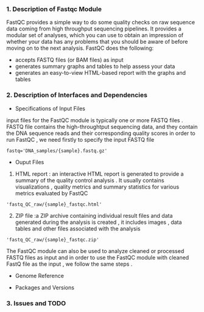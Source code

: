 ### 1. Description of Fastqc Module
FastQC provides a simple way to do some quality checks on raw sequence data coming from high throughput sequencing pipelines. It provides a modular set of analyses, which you can use to obtain an impression of whether your data has any problems that you should be aware of before moving on to the next analysis.
FastQC does the following:
- accepts FASTQ files (or BAM files) as input
- generates summary graphs and tables to help assess your data
- generates an easy-to-view HTML-based report with the graphs and tables

### 2. Description of Interfaces and Dependencies

- Specifications of Input Files

input files for the FastQC module is typically one or more FASTQ files . FASTQ file contains the high-throughtput sequencing data, and they contain the DNA sequence reads and their corresponding quality scores
in order to run FastQC , we need firstly to specify the input FASTQ file 
```
fastq='DNA_samples/{sample}.fastq.gz'
```
- Ouput Files
1. HTML report : an interactive HTML report is generated to provide a summary of the quality control analysis . It usually contains visualizations , quality metrics and summary statistics for various metrics evaluated by FastQC 
```
'fastq_QC_raw/{sample}_fastqc.html'
```
2. ZIP file :a ZIP archive containing individual result files and data generated during the analysis is created , it includes images , data tables and other files associated with the analysis
```
'fastq_QC_raw/{sample}_fastqc.zip'
```

The FastQC module can also be used to analyze cleaned or processed FASTQ files as input and in order to use the FastQC module with cleaned FastQ file as the input , we follow the same steps .

- Genome Reference

- Packages and Versions

### 3. Issues and TODO
